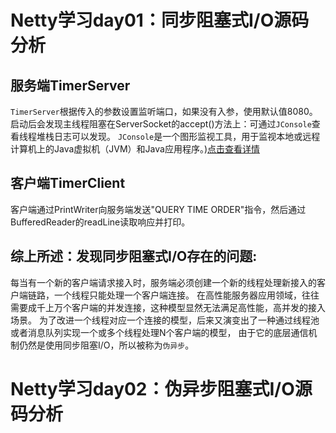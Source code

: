 # Netty学习day01：同步阻塞式I/O源码分析

## 服务端TimerServer
`TimerServer`根据传入的参数设置监听端口，如果没有入参，使用默认值8080。
启动后会发现主线程阻塞在ServerSocket的accept()方法上：可通过`JConsole`查看线程堆栈日志可以发现。
`JConsole`是一个图形监视工具，用于监视本地或远程计算机上的Java虚拟机（JVM）和Java应用程序。)[点击查看详情](https://en.wikipedia.org/wiki/JConsole)
    
## 客户端TimerClient
客户端通过PrintWriter向服务端发送"QUERY TIME ORDER"指令，然后通过BufferedReader的readLine读取响应并打印。
    
## 综上所述：发现同步阻塞式I/O存在的问题:
每当有一个新的客户端请求接入时，服务端必须创建一个新的线程处理新接入的客户端链路，一个线程只能处理一个客户端连接。
在高性能服务器应用领域，往往需要成千上万个客户端的并发连接，这种模型显然无法满足高性能，高并发的接入场景。
为了改进一个线程对应一个连接的模型，后来又演变出了一种通过线程池或者消息队列实现一个或多个线程处理N个客户端的模型，
由于它的底层通信机制仍然是使用同步阻塞I/O，所以被称为`伪异步`。
    
# Netty学习day02：伪异步阻塞式I/O源码分析
    